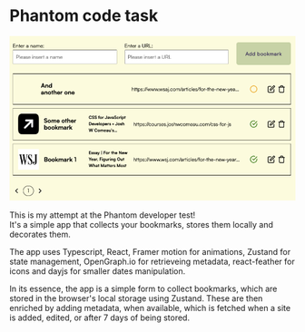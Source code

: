 
# Phantom code task
![Alt text](image.png)

This is my attempt at the Phantom developer test! \
It's a simple app that collects your bookmarks, stores them locally and decorates them. 

The app uses Typescript, React, Framer motion for animations, Zustand for state management, OpenGraph.io for retrieveing metadata, react-feather for icons and dayjs for smaller dates manipulation.

In its essence, the app is a simple form to collect bookmarks, which are stored in the browser's local storage using Zustand. These are then enriched by adding metadata, when available, which is fetched when a site is added, edited, or after 7 days of being stored.
